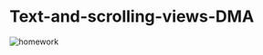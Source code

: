 # Text-and-scrolling-views-DMA
![homework](https://user-images.githubusercontent.com/78063970/111596364-30c6bc00-87f5-11eb-8a88-3ee486fb3007.JPG)
